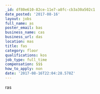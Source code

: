 ```yaml
---
_id: df80e610-82ce-11e7-a8fc-cb3a30a502c1
date_posted: '2017-08-16'
layout: jobs
full_name: as
poster_email: bas
business_name: cas
business_url: das
location: mas
title: fas
category: floor
qualifications: kos
job_type: full_time
compensation: $$$
how_to_apply: non
date: '2017-08-16T22:04:28.578Z'
---
```

ras
